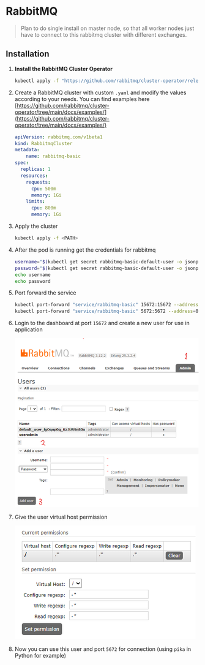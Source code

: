 # RabbitMQ

> Plan to do single install on master node, so that all worker nodes just have to connect to this rabbitmq cluster with different exchanges.

## Installation

1. **Install the RabbitMQ Cluster Operator**

    ```bash
    kubectl apply -f "https://github.com/rabbitmq/cluster-operator/releases/latest/download/cluster-operator.yml"
    ```

2. Create a RabbitMQ cluster with custom `.yaml` and modify the values according to your needs. You can find examples here [https://github.com/rabbitmq/cluster-operator/tree/main/docs/examples/](https://github.com/rabbitmq/cluster-operator/tree/main/docs/examples/)

    ```yaml
    apiVersion: rabbitmq.com/v1beta1
    kind: RabbitmqCluster
    metadata:
        name: rabbitmq-basic
    spec:
      replicas: 1
      resources:
        requests:
          cpu: 500m
          memory: 1Gi
        limits:
          cpu: 800m
          memory: 1Gi
    ```

3. Apply the cluster

    ```bash
    kubectl apply -f <PATH>
    ```

4. After the pod is running get the credentials for rabbitmq

    ```bash
    username="$(kubectl get secret rabbitmq-basic-default-user -o jsonpath='{.data.username}' | base64 --decode)"
    password="$(kubectl get secret rabbitmq-basic-default-user -o jsonpath='{.data.password}' | base64 --decode)"
    echo username
    echo password
    ```

5. Port forward the service

    ```bash
    kubectl port-forward "service/rabbitmq-basic" 15672:15672 --address=0.0.0.0
    kubectl port-forward "service/rabbitmq-basic" 5672:5672 --address=0.0.0.0
    ```

6. Login to the dashboard at port `15672` and create a new user for use in application

    ![Create New User](rabbitmq-assets/create-new-user.png)

7. Give the user virtual host permission

    ![Virtual Host Permission](rabbitmq-assets/virtual-host-permission.png)

8. Now you can use this user and port `5672` for connection (using `pika` in Python for example)
